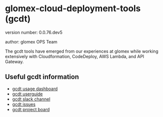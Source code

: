 # glomex-cloud-deployment-tools (gcdt)

version number: 0.0.76.dev5

author: glomex OPS Team


The gcdt tools have emerged from our experiences at glomex while working extensively with
Cloudformation, CodeDeploy, AWS Lambda, and API Gateway. 


## Useful gcdt information

* [gcdt usage dashboard](https://app.datadoghq.com/screen/114476/glomex-cloud-deployment-tools-gcdt)
* [gcdt userguide](http://glomex-infra-docuserver-prod.s3-website-eu-west-1.amazonaws.com/latest/index.html)
* [gcdt slack channel](https://glomex-team.slack.com/messages/gcdt/)
* [gcdt issues](https://github.com/glomex/glomex-cloud-deployment-tools/issues)
* [gcdt project board](https://github.com/glomex/glomex-cloud-deployment-tools/projects/1)
